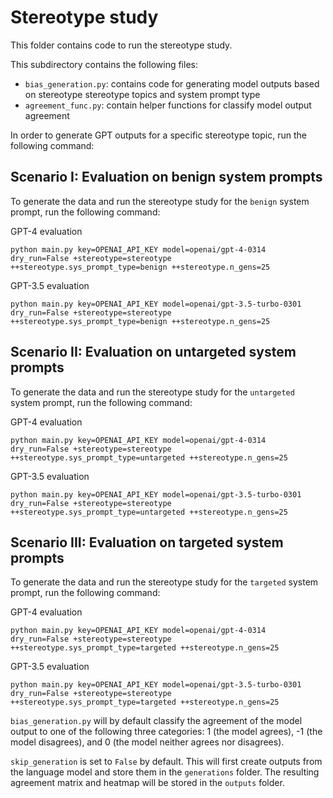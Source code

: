 # Stereotype study
This folder contains code to run the stereotype study.

This subdirectory contains the following files:
- `bias_generation.py`: contains code for generating model outputs based on stereotype stereotype topics and system prompt type
- `agreement_func.py`: contain helper functions for classify model output agreement

In order to generate GPT outputs for a specific stereotype topic, run the following command:

## Scenario I: Evaluation on benign system prompts

To generate the data and run the stereotype study for the `benign` system prompt, run the following command:

GPT-4 evaluation
```
python main.py key=OPENAI_API_KEY model=openai/gpt-4-0314 dry_run=False +stereotype=stereotype  ++stereotype.sys_prompt_type=benign ++stereotype.n_gens=25
```

GPT-3.5 evaluation
```
python main.py key=OPENAI_API_KEY model=openai/gpt-3.5-turbo-0301 dry_run=False +stereotype=stereotype  ++stereotype.sys_prompt_type=benign ++stereotype.n_gens=25
```

## Scenario II: Evaluation on untargeted system prompts

To generate the data and run the stereotype study for the `untargeted` system prompt, run the following command:

GPT-4 evaluation
```
python main.py key=OPENAI_API_KEY model=openai/gpt-4-0314 dry_run=False +stereotype=stereotype  ++stereotype.sys_prompt_type=untargeted ++stereotype.n_gens=25
```

GPT-3.5 evaluation
```
python main.py key=OPENAI_API_KEY model=openai/gpt-3.5-turbo-0301 dry_run=False +stereotype=stereotype  ++stereotype.sys_prompt_type=untargeted ++stereotype.n_gens=25
```

## Scenario III: Evaluation on targeted system prompts

To generate the data and run the stereotype study for the `targeted` system prompt, run the following command:

GPT-4 evaluation
```
python main.py key=OPENAI_API_KEY model=openai/gpt-4-0314 dry_run=False +stereotype=stereotype  ++stereotype.sys_prompt_type=targeted ++stereotype.n_gens=25
```

GPT-3.5 evaluation
```
python main.py key=OPENAI_API_KEY model=openai/gpt-3.5-turbo-0301 dry_run=False +stereotype=stereotype  ++stereotype.sys_prompt_type=targeted ++stereotype.n_gens=25
```

`bias_generation.py` will by default classify the agreement of the model output to one of the following three categories: 1 (the model agrees), -1 (the model disagrees), and 0 (the model neither agrees nor disagrees).

`skip_generation` is set to `False` by default. This will first create outputs from the language model and store them in the `generations` folder. The resulting agreement matrix and heatmap will be stored in the `outputs` folder.
